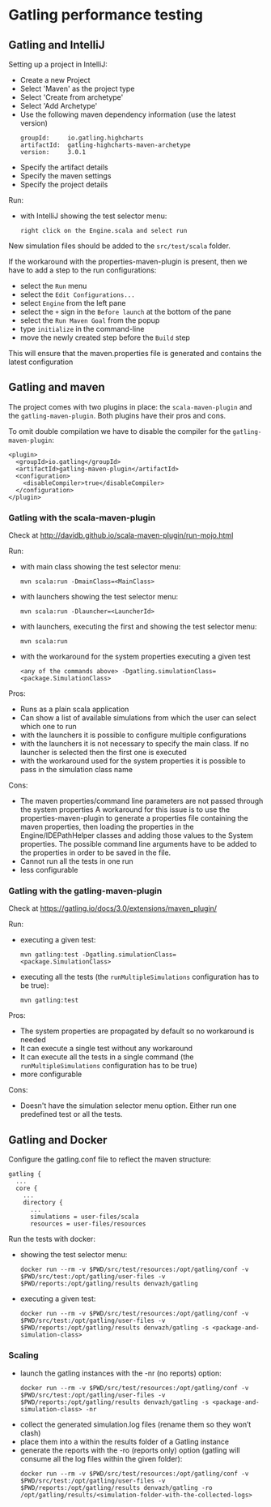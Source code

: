 # Gatling performance testing

## Gatling and IntelliJ

Setting up a project in IntelliJ:  

  - Create a new Project
  - Select 'Maven' as the project type
  - Select 'Create from archetype'
  - Select 'Add Archetype'
  - Use the following maven dependency information (use the latest version)
    ```
    groupId:     io.gatling.highcharts
    artifactId:  gatling-highcharts-maven-archetype
    version:     3.0.1
    ```
  - Specify the artifact details
  - Specify the maven settings
  - Specify the project details
  
Run:
  - with IntelliJ showing the test selector menu:
    ```
    right click on the Engine.scala and select run
    ```

New simulation files should be added to the ```src/test/scala``` folder.

If the workaround with the properties-maven-plugin is present, then we have to add a step to the 
run configurations:
  - select the ```Run``` menu
  - select the ```Edit Configurations...```
  - select ```Engine``` from the left pane
  - select the ```+``` sign in the ```Before launch``` at the bottom of the pane
  - select the ```Run Maven Goal``` from the popup
  - type ```initialize``` in the command-line
  - move the newly created step before the ```Build``` step
  
This will ensure that the maven.properties file is generated and contains the latest configuration

## Gatling and maven
  
The project comes with two plugins in place: the ```scala-maven-plugin``` and the 
```gatling-maven-plugin```. Both plugins have their pros and cons.

To omit double compilation we have to disable the compiler for the ```gatling-maven-plugin```:  
  ```
  <plugin>
    <groupId>io.gatling</groupId>
    <artifactId>gatling-maven-plugin</artifactId>
    <configuration>
      <disableCompiler>true</disableCompiler>
    </configuration>
  </plugin>
  ```

### Gatling with the scala-maven-plugin

Check at http://davidb.github.io/scala-maven-plugin/run-mojo.html

Run:
  - with main class showing the test selector menu:  
    ```
    mvn scala:run -DmainClass=<MainClass>
    ```
  - with launchers showing the test selector menu:  
    ```
    mvn scala:run -Dlauncher=<LauncherId>
    ```
  - with launchers, executing the first and showing the test selector menu:  
    ```
    mvn scala:run
    ```
  - with the workaround for the system properties executing a given test
    ```
    <any of the commands above> -Dgatling.simulationClass=<package.SimulationClass>
    ```

Pros:
  - Runs as a plain scala application
  - Can show a list of available simulations from which the user can select which one to run
  - with the launchers it is possible to configure multiple configurations
  - with the launchers it is not necessary to specify the main class. If no launcher is selected
    then the first one is executed
  - with the workaround used for the system properties it is possible to pass in the simulation
    class name
  
Cons:
  - The maven properties/command line parameters are not passed through the system properties
    A workaround for this issue is to use the properties-maven-plugin to generate a properties
    file containing the maven properties, then loading the properties in the Engine/IDEPathHelper
    classes and adding those values to the System properties. The possible command line arguments
    have to be added to the properties in order to be saved in the file.
  - Cannot run all the tests in one run
  - less configurable

### Gatling with the gatling-maven-plugin

Check at https://gatling.io/docs/3.0/extensions/maven_plugin/

Run:
  - executing a given test:
    ```
    mvn gatling:test -Dgatling.simulationClass=<package.SimulationClass>
    ```
  - executing all the tests (the ```runMultipleSimulations``` configuration has to be true):
    ```
    mvn gatling:test
    ```

Pros:
  - The system properties are propagated by default so no workaround is needed
  - It can execute a single test without any workaround
  - It can execute all the tests in a single command (the ```runMultipleSimulations``` 
    configuration has to be true)
  - more configurable
  
Cons:
  - Doesn't have the simulation selector menu option.
    Either run one predefined test or all the tests.
    
## Gatling and Docker

Configure the gatling.conf file to reflect the maven structure:
  ```
  gatling {
    ...
    core {
      ...
      directory {
        ...
        simulations = user-files/scala
        resources = user-files/resources
  ```
  
Run the tests with docker:
  - showing the test selector menu:
    ```
    docker run --rm -v $PWD/src/test/resources:/opt/gatling/conf -v $PWD/src/test:/opt/gatling/user-files -v $PWD/reports:/opt/gatling/results denvazh/gatling
    ```
  - executing a given test:
    ```
    docker run --rm -v $PWD/src/test/resources:/opt/gatling/conf -v $PWD/src/test:/opt/gatling/user-files -v $PWD/reports:/opt/gatling/results denvazh/gatling -s <package-and-simulation-class>
    ```
    
### Scaling

  - launch the gatling instances with the -nr (no reports) option:
    ```
    docker run --rm -v $PWD/src/test/resources:/opt/gatling/conf -v $PWD/src/test:/opt/gatling/user-files -v $PWD/reports:/opt/gatling/results denvazh/gatling -s <package-and-simulation-class> -nr
    ```
  - collect the generated simulation.log files (rename them so they won’t clash)
  - place them into a <simulation-folder-with-the-collected-logs> within the results folder of a
    Gatling instance
  - generate the reports with the -ro (reports only) option (gatling will consume all the
    log files within the given folder):
    ```
    docker run --rm -v $PWD/src/test/resources:/opt/gatling/conf -v $PWD/src/test:/opt/gatling/user-files -v $PWD/reports:/opt/gatling/results denvazh/gatling -ro /opt/gatling/results/<simulation-folder-with-the-collected-logs>
    ```

